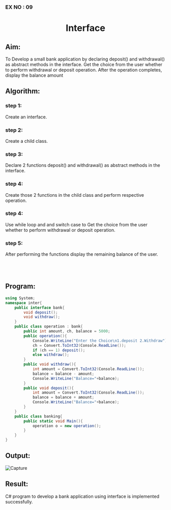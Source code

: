 ### EX NO : 09
# <p align="center">Interface</p>

## Aim:
To Develop a small bank application by declaring deposit() and withdrawal() as abstract methods in the interface.  Get the choice from the user whether to perform withdrawal or deposit operation. After the operation completes, display the balance amount

## Algorithm:
### step 1: 
Create an interface.

### step 2:
Create a child class.

### step 3:
Declare 2 functions deposit() and withdrawal() as abstract methods in the interface.

### step 4:
Create those 2 functions in the child class and perform respective operation.

### step 4:
Use while loop and and switch case to Get the choice from the user whether to perform withdrawal or deposit operation.

### step 5:
After performing the functions display the remaining balance of the user.
<br/><br/><br/><br/>

## Program:
```c#
using System;
namespace inter{
    public interface bank{
        void deposit();
        void withdraw();
    }
    public class operation : bank{
        public int amount, ch, balance = 5000;
        public operation(){
            Console.WriteLine("Enter the Choice\n1.deposit 2.Withdraw");
            ch = Convert.ToInt32(Console.ReadLine());
            if (ch == 1) deposit();  
            else withdraw();   
        }
        public void withdraw(){
            int amount = Convert.ToInt32(Console.ReadLine());
            balance = balance - amount;
            Console.WriteLine("Balance="+balance);
        }
        public void deposit(){
            int amount = Convert.ToInt32(Console.ReadLine());
            balance = balance + amount;
            Console.WriteLine("Balance="+balance);
        }
    }
    public class banking{
        public static void Main(){
            operation o = new operation();
        }
    }
}
```
## Output:
![Capture](https://user-images.githubusercontent.com/75235747/173223523-7fd6f548-03e6-4bbb-855e-90f879ae53d4.JPG)

## Result:
C# program to develop a bank application using interface is implemented successfully.
